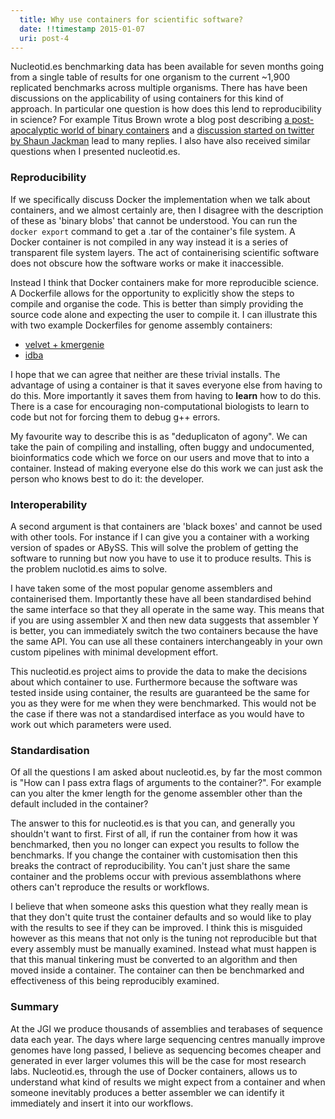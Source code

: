 ```yaml
---
  title: Why use containers for scientific software?
  date: !!timestamp 2015-01-07
  uri: post-4
---
```


Nucleotid.es benchmarking data has been available for seven months going from a
single table of results for one organism to the current ~1,900 replicated
benchmarks across multiple organisms. There has have been discussions on the
applicability of using containers for this kind of approach. In particular one
question is how does this lend to reproducibility in science? For example Titus
Brown wrote a blog post describing [a post-apocalyptic world of binary
containers][titus] and a [discussion started on twitter by Shaun
Jackman][twitter] lead to many replies. I also have also received similar
questions when I presented nucleotid.es.

[titus]: http://ivory.idyll.org/blog/2014-containers.html
[nucleotid.es]: http://nucleotid.es
[twitter]: https://twitter.com/sjackman/status/537723151057039362

### Reproducibility

If we specifically discuss Docker the implementation when we talk about
containers, and we almost certainly are, then I disagree with the description
of these as 'binary blobs' that cannot be understood. You can run the `docker
export` command to get a .tar of the container's file system. A Docker
container is not compiled in any way instead it is a series of transparent file
system layers. The act of containerising scientific software does not obscure
how the software works or make it inaccessible.

Instead I think that Docker containers make for more reproducible science. A
Dockerfile allows for the opportunity to explicitly show the steps to compile
and organise the code. This is better than simply providing the source code
alone and expecting the user to compile it. I can illustrate this with two
example Dockerfiles for genome assembly containers:

  * [velvet + kmergenie][velvet]
  * [idba][idba]

[velvet]: https://github.com/nucleotides/docker-velvet/blob/master/Dockerfile
[idba]: https://github.com/nucleotides/docker-idba/blob/master/Dockerfile

I hope that we can agree that neither are these trivial installs. The advantage
of using a container is that it saves everyone else from having to do this.
More importantly it saves them from having to **learn** how to do this. There
is a case for encouraging non-computational biologists to learn to code but not
for forcing them to debug g++ errors.

My favourite way to describe this is as "deduplicaton of agony". We can take the
pain of compiling and installing, often buggy and undocumented, bioinformatics
code which we force on our users and move that to into a container. Instead of
making everyone else do this work we can just ask the person who knows best to
do it: the developer.

### Interoperability

A second argument is that containers are 'black boxes' and cannot be used with
other tools. For instance if I can give you a container with a working version
of spades or ABySS. This will solve the problem of getting the software to
running but now you have to use it to produce results. This is the problem
nuclotid.es aims to solve.

I have taken some of the most popular genome assemblers and containerised them.
Importantly these have all been standardised behind the same interface so that
they all operate in the same way. This means that if you are using assembler X
and then new data suggests that assembler Y is better, you can immediately
switch the two containers because the have the same API. You can use all these
containers interchangeably in your own custom pipelines with minimal development
effort.

This nucleotid.es project aims to provide the data to make the decisions about
which container to use. Furthermore because the software was tested inside
using container, the results are guaranteed be the same for you as they were for
me when they were benchmarked. This would not be the case if there was not a
standardised interface as you would have to work out which parameters were
used.

### Standardisation

Of all the questions I am asked about nucleotid.es, by far the most common is
"How can I pass extra flags of arguments to the container?". For example can
you alter the kmer length for the genome assembler other than the default
included in the container?

The answer to this for nucleotid.es is that you can, and generally you
shouldn't want to first. First of all, if run the container from how it was
benchmarked, then you no longer can expect you results to follow the
benchmarks. If you change the container with customisation then this breaks the
contract of reproducibility. You can't just share the same container and the
problems occur with previous assemblathons where others can't reproduce the
results or workflows.

I believe that when someone asks this question what they really mean is that
they don't quite trust the container defaults and so would like to play with
the results to see if they can be improved. I think this is misguided however
as this means that not only is the tuning not reproducible but that every
assembly must be manually examined. Instead what must happen is that this
manual tinkering must be converted to an algorithm and then moved inside a
container. The container can then be benchmarked and effectiveness of this
being reproducibly examined.

### Summary

At the JGI we produce thousands of assemblies and terabases of sequence data
each year. The days where large sequencing centres manually improve genomes
have long passed, I believe as sequencing becomes cheaper and generated in ever
larger volumes this will be the case for most research labs. Nucleotid.es,
through the use of Docker containers, allows us to understand what kind of
results we might expect from a container and when someone inevitably produces a
better assembler we can identify it immediately and insert it into our
workflows.
